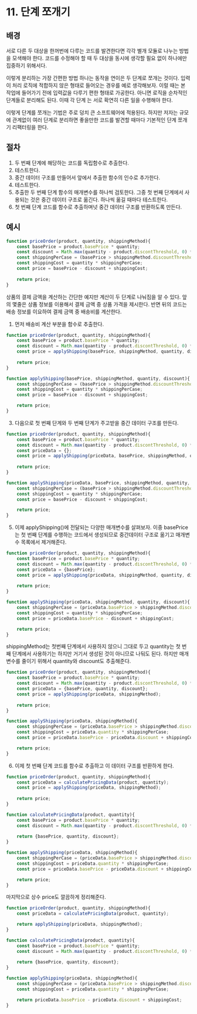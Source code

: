 # 11. 단계 쪼개기



## 배경

서로 다른 두 대상을 한꺼번에 다루는 코드를 발견한다면 각각 별개 모듈로 나누는 방법을 모색해야 한다. 코드를 수정해야 할 때 두 대상을 동시에 생각할 필요 없이 하나에만 집중하기 위해서다.

이렇게 분리하는 가장 간편한 방법 하나는 동작을 연이은 두 단계로 쪼개는 것이다. 입력이 처리 로직에 적합하지 않은 형태로 들어오는 경우를 예로 생각해보자. 이럴 때는 본 작업에 들어가기 전에 입력값을 다루기 편한 형태로 가공한다. 아니면 로직을 순차적인 단계들로 분리해도 된다. 이때 각 단계 는 서로 확연히 다른 일을 수행해야 한다.

이렇게 단계를 쪼개는 기법은 주로 덩치 큰 소프트웨어에 적용된다. 하지만 저자는 규모에 관계없이 여러 단계로 분리하면 좋을만한 코드를 발견할 때마다 기본적인 단계 쪼개기 리팩터링을 한다.



## 절차

1. 두 번째 단계에 해당하는 코드를 독립함수로 추출한다.
2. 테스트한다.
3. 중간 데이터 구조를 만들어서 앞에서 추출한 함수의 인수로 추가한다.
4. 테스트한다.
5. 추출한 두 번째 단계 함수의 매개변수를 하나씩 검토한다. 그중 첫 번째 단계에서 사용되는 것은 중간 데이터 구조로 옮긴다. 하나씩 옮길 때마다 테스트한다.
6. 첫 번째 단계 코드를 함수로 추출하며넛 중간 데이터 구조를 반환하도록 만든다.



## 예시

```jsx
function priceOrder(product, quantity, shippingMethod){
	const basePrice = product.basePrice * quantity;
	const discount = Math.max(quantity - product.discontThreshold, 0) * product.basePrice * product.discountRate;
	const shippingPerCase = (basePrice > shippingMethod.discountThreshold) ? shipping Method.discountedFee : shippingMethod.feePerCase;
	const shippingCost = quantity * shippingPerCase;
	const price = basePrice - discount + shippingCost;
	
	return price;
}
```

상품의 결제 금액을 계산하는 간단한 예지만 계산이 두 단계로 나눠짐을 알 수 있다. 앞의 몇줄은 상품 정보를 이용해서 결제 금액 중 상품 가격을 제시한다. 반면 뒤의 코드는 배송 정보를 이요하여 결제 금액 중 배송비를 계산한다.



1. 먼저 배송비 계산 부분을 함수로 추출한다.

```jsx
function priceOrder(product, quantity, shippingMethod){
	const basePrice = product.basePrice * quantity;
	const discount = Math.max(quantity - product.discontThreshold, 0) * product.basePrice * product.discountRate;
	const price = applyShipping(basePrice, shippingMethod, quantity, discount);
	
	return price;
}

function applyShipping(basePrice, shippingMethod, quantity, discount){
	const shippingPerCase = (basePrice > shippingMethod.discountThreshold) ? shipping Method.discountedFee : shippingMethod.feePerCase;
	const shippingCost = quantity * shippingPerCase;
	const price = basePrice - discount + shippingCost;

	return price;
}
```



3. 다음으로 첫 번째 단계와 두 번째 단계가 주고받을 중간 데이터 구조를 만든다.

```jsx
function priceOrder(product, quantity, shippingMethod){
	const basePrice = product.basePrice * quantity;
	const discount = Math.max(quantity - product.discontThreshold, 0) * product.basePrice * product.discountRate;
	const priceData = {};
	const price = applyShipping(priceData, basePrice, shippingMethod, quantity, discount);
	
	return price;
}

function applyShipping(priceData, basePrice, shippingMethod, quantity, discount){
	const shippingPerCase = (basePrice > shippingMethod.discountThreshold) ? shipping Method.discountedFee : shippingMethod.feePerCase;
	const shippingCost = quantity * shippingPerCase;
	const price = basePrice - discount + shippingCost;

	return price;
}
```



5. 이제 applyShipping()에 전달되는 다양한 매개변수를 살펴보자. 이중 basePrice는 첫 번째 단계를 수행하는 코드에서 생성되므로 중간데이터 구조로 옮기고 매개변수 목록에서 제거해준다.

```jsx
function priceOrder(product, quantity, shippingMethod){
	const basePrice = product.basePrice * quantity;
	const discount = Math.max(quantity - product.discontThreshold, 0) * product.basePrice * product.discountRate;
	const priceData = {basePrice};
	const price = applyShipping(priceData, shippingMethod, quantity, discount);
	
	return price;
}

function applyShipping(priceData, shippingMethod, quantity, discount){
	const shippingPerCase = (priceData.basePrice > shippingMethod.discountThreshold) ? shipping Method.discountedFee : shippingMethod.feePerCase;
	const shippingCost = quantity * shippingPerCase;
	const price = priceData.basePrice - discount + shippingCost;

	return price;
}
```



shippingMethod는 첫번째 단계에서 사용하지 않으니 그대로 두고 quantity는 첫 번째 단계에서 사용하기는 하지만 거기서 생성된 것이 아니므로 나둬도 된다. 하지만 매개변수를 줄이기 위해서 quantity와 discount도 추출해준다.

```jsx
function priceOrder(product, quantity, shippingMethod){
	const basePrice = product.basePrice * quantity;
	const discount = Math.max(quantity - product.discontThreshold, 0) * product.basePrice * product.discountRate;
	const priceData = {basePrice, quantity, discount};
	const price = applyShipping(priceData, shippingMethod);
	
	return price;
}

function applyShipping(priceData, shippingMethod){
	const shippingPerCase = (priceData.basePrice > shippingMethod.discountThreshold) ? shippingMethod.discountedFee : shippingMethod.feePerCase;
	const shippingCost = priceData.quantity * shippingPerCase;
	const price = priceData.basePrice - priceData.discount + shippingCost;

	return price;
}
```



6. 이제 첫 번째 단계 코드를 함수로 추출하고 이 데이터 구조를 반환하게 한다.

```jsx
function priceOrder(product, quantity, shippingMethod){
	const priceData = calculatePricingData(product, quantity);
	const price = applyShipping(priceData, shippingMethod);
	
	return price;
}

function calculatePricingData(product, quantity){
	const basePrice = product.basePrice * quantity;
	const discount = Math.max(quantity - product.discontThreshold, 0) * product.basePrice * product.discountRate;
	
	return {basePrice, quantity, discount};
}

function applyShipping(priceData, shippingMethod){
	const shippingPerCase = (priceData.basePrice > shippingMethod.discountThreshold) ? shippingMethod.discountedFee : shippingMethod.feePerCase;
	const shippingCost = priceData.quantity * shippingPerCase;
	const price = priceData.basePrice - priceData.discount + shippingCost;

	return price;
}
```



마지막으로 상수 price도 깔끔하게 정리해준다.

```jsx
function priceOrder(product, quantity, shippingMethod){
	const priceData = calculatePricingData(product, quantity);

	return applyShipping(priceData, shippingMethod);
}

function calculatePricingData(product, quantity){
	const basePrice = product.basePrice * quantity;
	const discount = Math.max(quantity - product.discontThreshold, 0) * product.basePrice * product.discountRate;
	
	return {basePrice, quantity, discount};
}

function applyShipping(priceData, shippingMethod){
	const shippingPerCase = (priceData.basePrice > shippingMethod.discountThreshold) ? shippingMethod.discountedFee : shippingMethod.feePerCase;
	const shippingCost = priceData.quantity * shippingPerCase;

	return priceData.basePrice - priceData.discount + shippingCost;
}
```
